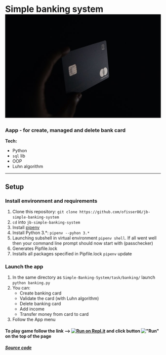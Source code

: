 # Simple banking system ![Simple banking system](bank.jpg)

### Aapp - for create, managed and delete bank card 

**Tech:**

* Python
* `sql` lib
* OOP
* Luhn algorithm

---

## Setup

### Install environment and requirements

1. Clone this repository: `git clone https://github.com/ofisser86/jb-simple-banking-system`
2. `cd` into `jb-simple-banking-system`
3. Install [pipenv](https://github.com/pypa/pipenv)
4. Install Python 3.*:  `pipenv --pyhon 3.*`
5. Launching subshell in virtual environment `pipenv shell`. If all went well then your command line prompt should now start with (passchecker)
6. Generates Pipfile.lock
7. Installs all packages specified in Pipfile.lock `pipenv` update

### Launch the app
1. In the same directory as `Simple-Banking-System/task/banking/` launch `python banking.py`
2. You can:
    * Create banking card 
    * Validate the card (with Luhn algorithm)
    * Delete banking card
    * Add income 
    * Transfer money from card to card
3. Follow the App menu

#### To play game follow the link  --> [![Run on Repl.it](https://repl.it/badge/github/ofisser86/jb-simple-banking-system)](https://repl.it/github/ofisser86/jb-simple-banking-system) and click button !["Run"](button.png) on the top of the page

##### [Source code](https://github.com/ofisser86/jb-simple-banking-system/blob/master/Simple-Banking-System/task/banking/banking.py)
